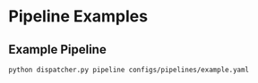 # Pipeline Examples

## Example Pipeline

```
python dispatcher.py pipeline configs/pipelines/example.yaml
```
